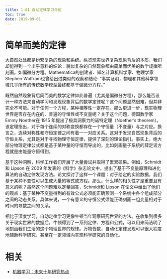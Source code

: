 ```yaml
---
title: 1.01 自动定律学习介绍
toc: true
date: 2019-09-01
---
```



# 简单而美的定律


大自然处处都是纷繁复杂的现象和系统。纵览现实世界复杂现象背后的本质，我们却能得到一个出乎意料的结论：貌似复杂的自然现象都由简单而优美的数学规律所刻画，如偏微分方程。Mathematica的创建者、知名计算机科学家、物理学家 Stephen Wolfram也曾给出过类似的观察和结论: “事实证明，物理和其他科学领域几乎所有的传统数学模型最终都基于偏微分方程。”

既然自然现象背后简而美的数学定律如此普遍（尤其是偏微分方程），那么能否设计一种方法来自动学习和发现现象背后的数学定律呢？这个问题显然很难，但并非完全不可能。对于任何一个方程，某种相等性一定存在。那么更进一步，现实物理世界是否存在内在的、普遍的守恒性或不变量呢？关于这个问题，德国数学家 Emmy Noether在 1915 年提出了极具洞察力的诺特定理（Noether’s theorem）。该定理指出，对于每个连续的对称变换都存在一个守恒量（不变量）与之对应。换言之，连续对称性和守恒定律之间有着一一对应关系。这对于发现自然现象背后的守恒关系，尤其是对于寻找物理守恒定律，提供了深刻的理论指引。事实上，绝大部分物理定律公式都是基于某种量的守恒而导出的，比如刻画量子系统的薛定谔方程就是由能量守恒得到。

基于这种洞察，科学工作者们开展了大量尝试并取得了累累硕果。例如，Schmidt和 Lipson 在 2009 年发表的《科学》杂志论文中，提出了基于不变量原理和进化算法的自动定律发现方法。论文探讨了这样一个课题：对于给定的实验数据，我们基于某种不变性可以生成大量的等式或方程。那么，什么样的相关性才是重要且有意义的呢？虽然这个问题难以定量回答，Schmidt和 Lipson 在论文中给出了他们的观点：基于某种不变量得到的有效公式必须能正确预测一个系统中各个组成部分之间的动态关系。具体来说，一个有意义的守恒公式须能正确刻画一组变量相对于时间的导数之间的关系。

相比于深度学习，自动定律学习更像牛顿当年观察研究世界的方法。在收集到很多关于现实世界的数据后，牛顿得到了一系列定律、方程和公式，可以用来简洁明了地刻画我们生活的这个物理世界的规律。万物皆数，自动化定律发现可以很大程度地辅助科学研究，甚至在一定领域内实现科学研究的自动化。


# 相关

- [机器学习：未来十年研究热点](https://www.msra.cn/zh-cn/news/executivebylines/tech-bylines-machine-learning)
